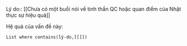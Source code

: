 Lý do:: [[Chưa có một buổi nói về tinh thần QC hoặc quan điểm của Nhật thực sự hiệu quả]] 

Hệ quả của vấn đề này:
```dataview
List where contains(lý-do,[[]])
```

 
